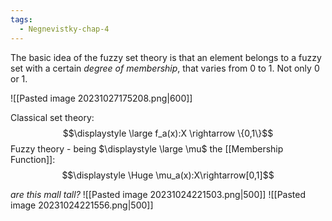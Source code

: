 ```yaml
---
tags:
  - Negnevistky-chap-4
---
```

The basic idea of the fuzzy set theory is that an element belongs to a fuzzy set with a certain *degree of membership*, that varies from 0 to 1. Not only 0 or 1.

![[Pasted image 20231027175208.png|600]]

Classical set theory:
$$\displaystyle \large f_a(x):X \rightarrow \{0,1\}$$
Fuzzy theory - being $\displaystyle \large \mu$ the [[Membership Function]]:
$$\displaystyle \Huge \mu_a(x):X\rightarrow[0,1]$$

*are this mall tall?*
![[Pasted image 20231024221503.png|500]]
![[Pasted image 20231024221556.png|500]]


